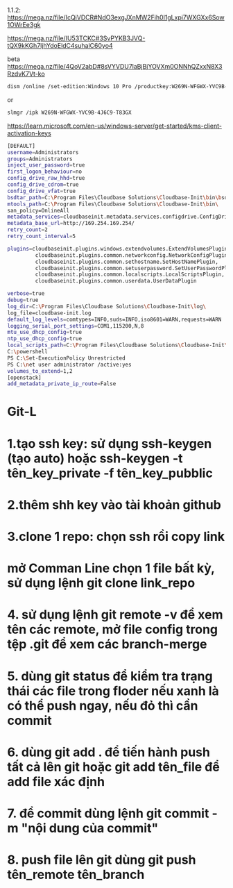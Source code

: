 1.1.2: <https://mega.nz/file/IcQiVDCR#NdO3exgJXnMW2Fih0l1gLxpi7WXGXx6Sow1OWrEe3gk>

https://mega.nz/file/IU53TCKC#3SvPYKB3JVQ-tQX9kKGh7ljhYdoEldC4suhalC60yo4

beta <https://mega.nz/file/4QoV2abD#8sVYVDU7laBjBjYOVXm0ONNhQZxxN8X3RzdvK7Vt-ko>

```sh
dism /online /set-edition:Windows 10 Pro /productkey:W269N-WFGWX-YVC9B-4J6C9-T83GX /accepteula
```

or

```sh
slmgr /ipk W269N-WFGWX-YVC9B-4J6C9-T83GX
```

<https://learn.microsoft.com/en-us/windows-server/get-started/kms-client-activation-keys>

```sh
[DEFAULT]
username=Administrators
groups=Administrators
inject_user_password=true
first_logon_behaviour=no
config_drive_raw_hhd=true
config_drive_cdrom=true
config_drive_vfat=true
bsdtar_path=C:\Program Files\Cloudbase Solutions\Cloudbase-Init\bin\bsdtar.exe
mtools_path=C:\Program Files\Cloudbase Solutions\Cloudbase-Init\bin\
san_policy=OnlineAll
metadata_services=cloudbaseinit.metadata.services.configdrive.ConfigDriveService,cloudbaseinit.metadata.services.ec2service.EC2Service,cloudbaseinit.metadata.services.httpservice.HttpService,cloudbaseinit.metadata.services.maasservice.MaaSHttpService
metadata_base_url=http://169.254.169.254/
retry_count=2
retry_count_interval=5

plugins=cloudbaseinit.plugins.windows.extendvolumes.ExtendVolumesPlugin,
         cloudbaseinit.plugins.common.networkconfig.NetworkConfigPlugin,
         cloudbaseinit.plugins.common.sethostname.SetHostNamePlugin,
         cloudbaseinit.plugins.common.setuserpassword.SetUserPasswordPlugin,
         cloudbaseinit.plugins.common.localscripts.LocalScriptsPlugin,
         cloudbaseinit.plugins.common.userdata.UserDataPlugin

verbose=true
debug=true
log_dir=C:\Program Files\Cloudbase Solutions\Cloudbase-Init\log\
log_file=cloudbase-init.log
default_log_levels=comtypes=INFO,suds=INFO,iso8601=WARN,requests=WARN
logging_serial_port_settings=COM1,115200,N,8
mtu_use_dhcp_config=true
ntp_use_dhcp_config=true
local_scripts_path=C:\Program Files\Cloudbase Solutions\Cloudbase-Init\LocalScripts\
C:\powershell
PS C:\Set-ExecutionPolicy Unrestricted
PS C:\net user administrator /active:yes
volumes_to_extend=1,2
[openstack]
add_metadata_private_ip_route=False
```



# Git-L
# 1.tạo ssh key: sử dụng ssh-keygen (tạo auto) hoặc ssh-keygen -t tên_key_private -f tên_key_pubblic
# 2.thêm shh key vào tài khoản github
# 3.clone 1 repo: chọn ssh rồi copy link
#                 mở Comman Line chọn 1 file bất kỳ, sử dụng lệnh git clone link_repo
# 4. sử dụng lệnh git remote -v để xem tên các remote, mở file config trong tệp .git để xem các branch-merge
# 5. dùng git status để kiểm tra trạng thái các file trong floder nếu xanh là có thể push ngay, nếu đỏ thì cần commit
# 6. dùng git add . để tiến hành push tất cả lên git hoặc git add tên_file để add file xác định
# 7. để commit dùng lệnh git commit - m "nội dung của commit"
# 8. push file lên git dùng git push tên_remote tên_branch

